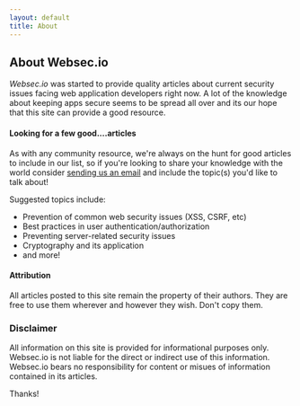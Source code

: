 ```yaml
---
layout: default
title: About
---
```


About Websec.io
--------------------------

*Websec.io* was started to provide quality articles about current security issues facing
web application developers right now. A lot of the knowledge about keeping apps secure
seems to be spread all over and its our hope that this site can provide a good 
resource.

#### Looking for a few good....articles

As with any community resource, we're always on the hunt for good articles to include in our
list, so if you're looking to share your knowledge with the world consider
<a href="mailto:info@phpdeveloper.org?subject=Writing for Websec.io">sending us an email</a> and
include the topic(s) you'd like to talk about!

Suggested topics include:

- Prevention of common web security issues (XSS, CSRF, etc)
- Best practices in user authentication/authorization
- Preventing server-related security issues
- Cryptography and its application
- and more!

#### Attribution

All articles posted to this site remain the property of their authors. They are free to use
them wherever and however they wish. Don't copy them.

### Disclaimer

All information on this site is provided for informational purposes only. Websec.io
is not liable for the direct or indirect use of this information. Websec.io bears no 
responsibility for content or misues of information contained in its articles.

Thanks!
